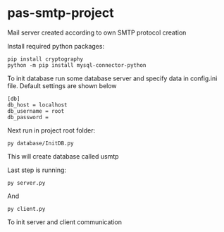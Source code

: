 # pas-smtp-project
Mail server created according to own SMTP protocol creation


Install required python packages:  
```
pip install cryptography
python -m pip install mysql-connector-python
```  
To init database run some database server and specify data in config.ini file.
Default settings are shown below  
```
[db]
db_host = localhost
db_username = root
db_password = 
```

Next run in project root folder:  
```
py database/InitDB.py
```
This will create database called usmtp 

Last step is running:

```
py server.py
```
And
```
py client.py
```
To init server and client communication
